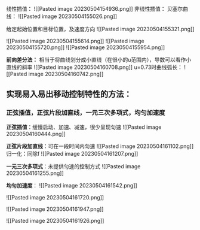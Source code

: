 
线性插值：
![[Pasted image 20230504154936.png]]
非线性插值：
贝塞尔曲线：
![[Pasted image 20230504155026.png]]


给定起始位置和目标位置，及速度方向
![[Pasted image 20230504155321.png]]




![[Pasted image 20230504155614.png]]
![[Pasted image 20230504155720.png]]
![[Pasted image 20230504155954.png]]

**前向差分法：**
相当于将曲线划分成小直线（在很小的u范围内），导数可以看作小直线的斜率
![[Pasted image 20230504160708.png]]
u=0.73时曲线弧长：
![[Pasted image 20230504160742.png]]
## 实现易入易出移动控制特性的方法：
### 正弦插值，正弦片段加直线，一元三次多项式，均匀加速度
**正弦插值**：缓慢启动、加速、减速，很少呈现匀速
![[Pasted image 20230504160444.png]]

**正弦片段加直线**：可在一段时间内匀速
![[Pasted image 20230504161102.png]]
归一化：同除f
![[Pasted image 20230504161207.png]]


**一元三次多项式**：未提供匀速的控制方式
![[Pasted image 20230504161255.png]]

**均匀加速度**：
![[Pasted image 20230504161542.png]]



![[Pasted image 20230504161720.png]]

![[Pasted image 20230504161947.png]]

![[Pasted image 20230504161926.png]]